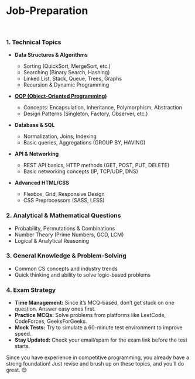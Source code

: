 # Job-Preparation
<br>

### **1. Technical Topics**  
- **Data Structures & Algorithms**  
  - Sorting (QuickSort, MergeSort, etc.)  
  - Searching (Binary Search, Hashing)  
  - Linked List, Stack, Queue, Trees, Graphs  
  - Recursion & Dynamic Programming  

- **[OOP (Object-Oriented Programming)](https://github.com/sabrina-mostafa/OOPs)**  
  - Concepts: Encapsulation, Inheritance, Polymorphism, Abstraction  
  - Design Patterns (Singleton, Factory, Observer, etc.)  

- **Database & SQL**  
  - Normalization, Joins, Indexing  
  - Basic queries, Aggregations (GROUP BY, HAVING)  

- **API & Networking**  
  - REST API basics, HTTP methods (GET, POST, PUT, DELETE)  
  - Basic networking concepts (IP, TCP/UDP, DNS)  

- **Advanced HTML/CSS**  
  - Flexbox, Grid, Responsive Design  
  - CSS Preprocessors (SASS, LESS)  

### **2. Analytical & Mathematical Questions**  
- Probability, Permutations & Combinations  
- Number Theory (Prime Numbers, GCD, LCM)  
- Logical & Analytical Reasoning  

### **3. General Knowledge & Problem-Solving**  
- Common CS concepts and industry trends  
- Quick thinking and ability to solve logic-based problems  

### **4. Exam Strategy**  
- **Time Management:** Since it’s MCQ-based, don’t get stuck on one question. Answer easy ones first.  
- **Practice MCQs:** Solve problems from platforms like LeetCode, CodeForces, GeeksForGeeks.  
- **Mock Tests:** Try to simulate a 60-minute test environment to improve speed.  
- **Stay Updated:** Check your email/spam for the exam link before the test starts.  

Since you have experience in competitive programming, you already have a strong foundation! Just revise and brush up on these topics, and you’ll do great. 😊
